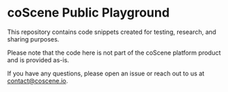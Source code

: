 # coScene Public Playground

This repository contains code snippets created for testing, research, and sharing purposes.

Please note that the code here is not part of the coScene platform product and is provided as-is.

If you have any questions, please open an issue or reach out to us at contact@coscene.io.
